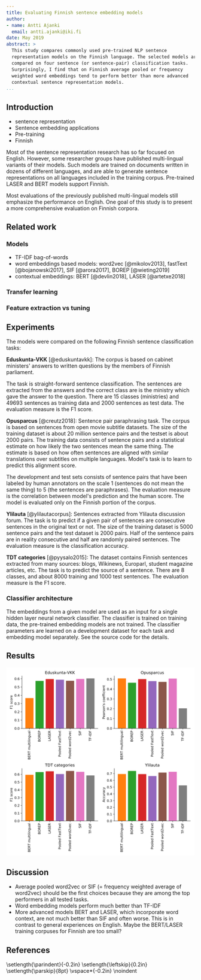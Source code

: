 ```yaml
---
title: Evaluating Finnish sentence embedding models
author:
- name: Antti Ajanki
  email: antti.ajanki@iki.fi
date: May 2019
abstract: >
  This study compares commonly used pre-trained NLP sentence
  representation models on the Finnish language. The selected models are
  compared on four sentence (or sentence-pair) classification tasks.
  Surprisingly, I find that on Finnish average pooled or frequency
  weighted word embeddings tend to perform better than more advanced
  contextual sentence representation models.
...
```



## Introduction

* sentence representation
* Sentence embedding applications
* Pre-training
* Finnish

Most of the sentence representation research has so far focused on
English. However, some researcher groups have published multi-lingual
variants of their models. Such models are trained on documents written
in dozens of different languages, and are able to generate sentence
representations on all languages included in the training corpus.
Pre-trained LASER and BERT models support Finnish.

Most evaluations of the previously published multi-lingual models
still emphasize the performance on English. One goal of this study is
to present a more comprehensive evaluation on Finnish corpora.

## Related work

### Models

* TF-IDF bag-of-words
* word embeddings based models: word2vec [@mikolov2013], fastText [@bojanowski2017], SIF [@arora2017], BOREP [@wieting2019]
* contextual embeddings: BERT [@devlin2018], LASER [@artetxe2018]

### Transfer learning

### Feature extraction vs tuning

## Experiments

The models were compared on the following Finnish sentence
classification tasks:

**Eduskunta-VKK** [@eduskuntavkk]: The corpus is based on cabinet
ministers' answers to written questions by the members of Finnish
parliament.

The task is straight-forward sentence classification. The sentences
are extracted from the answers and the correct class are is the
ministry which gave the answer to the question. There are 15 classes
(ministries) and 49693 sentences as training data and 2000 sentences
as test data. The evaluation measure is the F1 score.

**Opusparcus** [@creutz2018]: Sentence pair paraphrasing task. The
corpus is based on sentences from open movie subtitle datasets. The
size of the training dataset is about 20 million sentence pairs and
the testset is about 2000 pairs. The training data consists of
sentence pairs and a statistical estimate on how likely the two
sentences mean the same thing. The estimate is based on how often
sentences are aligned with similar translations over subtitles on
multiple languages. Model's task is to learn to predict this alignment
score.

The development and test sets consists of sentence pairs that have
been labeled by human annotators on the scale 1 (sentences do not mean
the same thing) to 5 (the sentences are paraphrases). The evaluation
measure is the correlation between model's prediction and the human
score. The model is evaluated only on the Finnish portion of the
corpus.

**Ylilauta** [@ylilautacorpus]: Sentences extracted from Ylilauta
discussion forum. The task is to predict if a given pair of sentences
are consecutive sentences in the original text or not. The size of the
training dataset is 5000 sentence pairs and the test dataset is 2000
pairs. Half of the sentence pairs are in reality consecutive and half
are randomly paired sentences. The evaluation measure is the
classification accuracy.

**TDT categories** [@pyysalo2015]: The dataset contains Finnish
sentences extracted from many sources: blogs, Wikinews, Europarl,
student magazine articles, etc. The task is to predict the source of a
sentence. There are 8 classes, and about 8000 training and 1000 test
sentences. The evaluation measure is the F1 score.

### Classifier architecture

The embeddings from a given model are used as an input for a single
hidden layer neural network classifier. The classifier is trained on
training data, the pre-trained embedding models are not trained. The
classifier parameters are learned on a development dataset for each
task and embedding model separately. See the source code for the
details.

## Results

![Model performances on the evaluation tasks](images/scores.svg)

## Discussion

* Average pooled word2vec or SIF (= frequency weighted average of
  word2vec) should be the first choices because they are among the top
  performers in all tested tasks.
* Word embedding models perform much better than TF-IDF
* More advanced models BERT and LASER, which incorporate word context,
  are not much better than SIF and often worse. This is in contrast to
  general experiences on English. Maybe the BERT/LASER training
  corpuses for Finnish are too small?


## References
\setlength{\parindent}{-0.2in}
\setlength{\leftskip}{0.2in}
\setlength{\parskip}{8pt}
\vspace*{-0.2in}
\noindent
